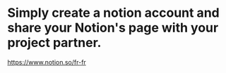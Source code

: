 # Simply create a notion account and share your Notion's page with your project partner.

https://www.notion.so/fr-fr
